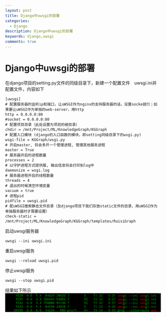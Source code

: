```yaml
---
layout: post
title: Django中uwsgi的部署
categories:
  - Django
description: Django中uwsgi的部署
keywords: django,uwsgi
comments: true
---
```



# Django中uwsgi的部署

在django项目的setting.py文件的同级目录下，新建一个配置文件　uwsgi.ini并配置文件，内容如下
```
[uwsgi]
# 配置服务器的监听ip和端口，让uWSGI作为nginx的支持服务器的话，设置socke就行；如果要让uWSGI作为单独的web-server，用http
http = 0.0.0.0:80
#socket = 0.0.0.0:80
# 配置项目目录（此处设置为项目的根目录）
chdir = /mnt/Project/ML/KnowledgeGraph/KGGraph 
# 配置入口模块 (django的入口函数的模块，即setting同级目录下的wsgi.py)
wsgi-file = KGGraph/wsgi.py
# 开启master, 将会多开一个管理进程, 管理其他服务进程
master = True
# 服务器开启的进程数量
processes = 2
# 以守护进程方式提供服, 输出信息将会打印到log中
daemonize = wsgi.log
# 服务器进程开启的线程数量
threads = 4
# 退出的时候清空环境变量
vacuum = true
# 进程pid
pidfile = uwsgi.pid
# 配uWSGI搜索静态文件目录（及django项目下我们存放static文件的目录，用uWSGI作为单独服务器时才需要设置）
check-static = /mnt/Project/ML/KnowledgeGraph/KGGraph/templates/RuisiGraph
```

启动uwsgi服务器
```
uwsgi --ini uwsgi.ini
```
重启uwsgi服务
```
uwsgi --reload uwsgi.pid
```
停止uwsgi服务
```
uwsgi --stop uwsgi.pid
```


结果如下所示
![uwsgi00](/images/posts/Django/uwsgi00.png)

